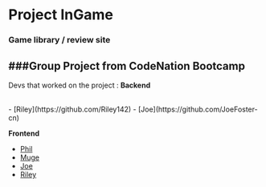 # Project InGame

### Game library / review site

###Group Project from CodeNation Bootcamp
--- 

Devs that worked on the project :
**Backend**

<br />
- [Riley](https://github.com/Riley142)
- [Joe](https://github.com/JoeFoster-cn)

<br />

**Frontend**

- [Phil](https://github.com/phiddle)
- [Muge](https://github.com/mafromist)
- [Joe](https://github.com/JoeFoster-cn)
- [Riley](https://github.com/Riley142)
